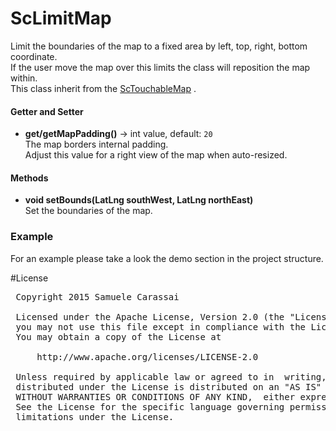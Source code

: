 # ScLimitMap
Limit the boundaries of the map to a fixed area by left, top, right, bottom coordinate.<br />
If the user move the map over this limits the class will reposition the map within.<br />
This class inherit from the [ScTouchableMap](ScTouchableMap.md) .

#### Getter and Setter
- **get/getMapPadding()**  -> int value, default: <code>20</code><br />
The map borders internal padding.<br />
Adjust this value for a right view of the map when auto-resized.

#### Methods
- **void setBounds(LatLng southWest, LatLng northEast)**<br />
Set the boundaries of the map.

### Example
For an example please take a look the demo section in the project structure.

#License
<pre>
 Copyright 2015 Samuele Carassai

 Licensed under the Apache License, Version 2.0 (the "License");
 you may not use this file except in compliance with the License.
 You may obtain a copy of the License at

     http://www.apache.org/licenses/LICENSE-2.0

 Unless required by applicable law or agreed to in  writing, software
 distributed under the License is distributed on an "AS IS" BASIS,
 WITHOUT WARRANTIES OR CONDITIONS OF ANY KIND,  either express or implied.
 See the License for the specific language governing permissions and
 limitations under the License.
</pre>
